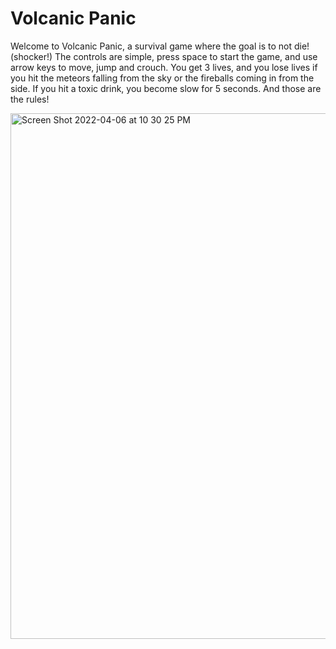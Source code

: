 # Volcanic Panic
Welcome to Volcanic Panic, a survival game where the goal is to not die! (shocker!)
The controls are simple, press space to start the game, and use arrow keys to move, jump and crouch. You get 3 lives, and you lose lives if you hit the meteors falling from the sky or the fireballs coming in from the side. If you hit a toxic drink, you become slow for 5 seconds. And those are the rules!

<img width="841" alt="Screen Shot 2022-04-06 at 10 30 25 PM" src="https://user-images.githubusercontent.com/59212272/162114601-d76dec1b-4ed3-4a1a-9a85-7ed634debe1a.png">
